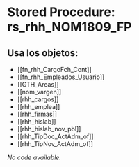 # Stored Procedure: rs_rhh_NOM1809_FP

## Usa los objetos:
- [[fn_rhh_CargoFch_Cont]]
- [[fn_rhh_Empleados_Usuario]]
- [[GTH_Areas]]
- [[nom_vargen]]
- [[rhh_cargos]]
- [[rhh_emplea]]
- [[rhh_firmas]]
- [[rhh_hislab]]
- [[rhh_hislab_nov_pbl]]
- [[rhh_TipDoc_ActAdm_of]]
- [[rhh_TipNov_ActAdm_of]]

*No code available.*
